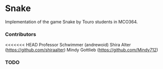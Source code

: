 # Snake
Implementation of the game Snake by Touro students in MCO364.

### Contributors
<<<<<<< HEAD
Professor Schwimmer (andrewoid)
Shira Alter (https://github.com/shiraalter)
Mindy Gottlieb (https://github.com/Mindy712)

### TODO

